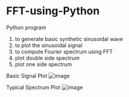 # FFT-using-Python

Python program 
  1. to generate basic synthetic sinusoidal wave 
  2. to plot the sinusoidal signal
  3. to compute Fourier spectrum using FFT
  4. plot double side spectrum
  5. plot one side spectrum

Basic Signal Plot
![image](https://user-images.githubusercontent.com/84017987/158552799-76407b72-7bec-4805-aa34-278dc81dd8af.png)

Typical Spectrum Plot
![image](https://user-images.githubusercontent.com/84017987/158553098-60cdb5fa-a33b-436a-80de-5f595cdd7360.png)


        
